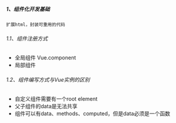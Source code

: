 ##### 1、组件化开发基础
    扩展html，封装可重用的代码
###### 1.1、组件注册方式
- 全局组件
    Vue.component
- 局部组件

###### 1.2、组件编写方式与Vue实例的区别
- 自定义组件需要有一个root element
- 父子组件的data是无法共享
- 组件可以有data、methods、computed，但是data必须是一个函数